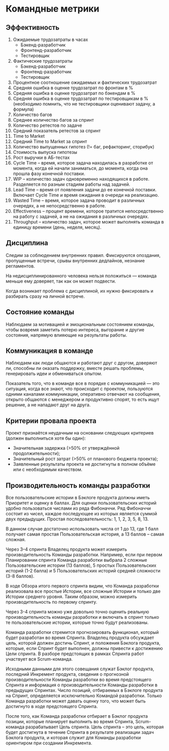 # Командные метрики

## Эффективность
1. Ожидаемые трудозатраты в часах
   - Бэкенд-разработчик
   - Фронтенд-разработчик
   - Тестировщик
2. Фактические трудозатраты 
   - Бэкенд-разработчик
   - Фронтенд-разработчик
   - Тестировщик
3. Процентное соотношение ожидаемых и фактических трудозатрат 
4. Средняя ошибка в оценке трудозатрат по фронтам в %
5. Средняя ошибка в оценке трудозатрат по бэкендам в %
6. Средняя ошибка в оценке трудозатрат по тестировщикам в % (необходимо помнить, что не тестировщики оценивают задачу, а формула)
7. Количество багов
8. Среднее количество багов за спринт
9. Количество ретестов по задаче
10. Средний показатель ретестов за спринт
11. Time to Market
12. Средний Time to Market за спринт 
13. Количество выпущенных гипотез (!= баг, рефакторинг, сторибук)
14. Стоимость выпуска гипотезы
15. Рост выручки в АБ-тестах
16. Cycle Time – время, которое задача находилась в разработке от момента, когда ей начали заниматься, до момента, когда она прошла фазу конечной поставки.
17. WIP – количество задач одновременно находящихся в работе. Разделяется по разным стадиям работы над задачей.
18. Lead Time – время от появления задачи до ее конечной поставки. Включает Cycle Time и время ожидания в очереди на реализацию.
19. Wasted Time – время, которое задача проводит в различных очередях, а не непосредственно в работе.
20. Effectiveness – процент времени, которое тратится непосредственно на работу с задачей, а не на ожидания в различных очередях.
21. Throughput – количество задач, которое может выполнять команда в единицу времени (день, неделя, месяц).

## Дисциплина

Следим за соблюдением внутренних правил. Фиксируются опоздания, пропущенные встречи, срывы внутренних дедлайнов, незнание регламентов.

На недисциплинированного человека нельзя положиться — команда меньше ему доверяет, так как он может подвести. 

Когда возникает проблема с дисциплиной, их нужно фиксировать и разбирать сразу на личной встрече.

## Состояние команды

Наблюдаем за мотивацией и эмоциональным состоянием команды, чтобы вовремя заметить потерю интереса, выгорание и другие состояния, напрямую влияющие на результаты работы.

## Коммуникация в команде

Наблюдаем как люди общаются и работают друг с другом, доверяют ли, способны ли оказать поддержку, вместе решать проблемы, генерировать идеи и обмениваться опытом.

Показатель того, что в команде все в порядке с коммуникацией — это ситуация, когда все знают, что происходит с проектом, пользуются одними каналами коммуникации, оперативно отвечают на сообщения, открыто общаются с менеджером и продуктивно спорят, то есть ищут решение, а не нападают друг на друга.

## Критерии провала проекта
Проект признаётся	неудачным на основании следующих критериев (должен выполниться хотя бы один):
- Значительная задержка (>50% от утверждённой продолжительности);
- Значительный рост затрат (>50% от планового бюджета проекта);
- Заявленные результаты проекта не достигнуты в полном объёме или с необходимым качеством.

## Производительность команды разработки
Все пользовательские истории в Бэклоге продукта должны иметь Приоритет и оценку в баллах.
Для оценки пользовательских историй удобно пользоваться числами из ряда Фибоначчи. Ряд Фибоначчи состоит из чисел, каждое последующее из которых является суммой двух предыдущих. Простая последовательность: 1, 1, 2, 3, 5, 8, 13.

В данном случае достаточно использовать числа от 1 до 13, где 1 балл получает самая простая Пользовательская история, а 13 баллов – самая сложная.

Через 3–4 спринта Владелец продукта может измерить производительность Команды разработки.
Например, если при первом Планировании спринта Команда разработки выбрала 2 сложные Пользовательские истории (13 баллов), 5 простых Пользовательских историй (1-2 балла) и 5 Пользовательских историй средней сложности (3-8 баллов).

В ходе Обзора итого первого спринта видим, что Команда разработки реализовала все простые Истории, все сложные Истории и только две Истории среднего уровня. Таким образом, можно измерить производительность по первому спринту.

Через 3-4 спринта можно уже довольно точно оценить реальную производительность команды разработки и включать в спринт только те пользовательские истории, которые точно будут реализованы.

Команда разработки стремится прогнозировать функционал, который будет разработан во время Спринта. Владелец продукта обсуждает цель, которой должен достичь Спринт, и положения Бэклога продукта, которые, если Спринт будет выполнен, должны привести к достижению Цели спринта. В разборе предстоящих в рамках Спринта работ участвует вся Scrum-команда.

Исходными данными для этого совещания служат Бэклог продукта, последний Инкремент продукта, сведения о прогнозной производительности Команды разработки во время предстоящего Спринта и информация о производительности Команды разработки в предыдущих Спринтах. Число позиций, отбираемых в Бэклоге продукта на Спринт, определяется исключительно Командой разработки. Только Команда разработки может давать оценку того, что может быть достигнуто в ходе предстоящего Спринта.

После того, как Команда разработки отбирает в Бэклог продукта позиции, которые планирует выполнить во время Спринта, Scrum-команда разрабатывает Цель спринта. Цель спринта – это цель, которая будет достигнута в течение Спринта в результате реализации задач Бэклога продукта, и которая служит для Команды разработки ориентиром при создании Инкремента.
